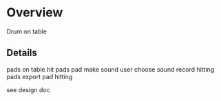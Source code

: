 # Overview
Drum on table

## Details
pads on table
hit pads
pad make sound
user choose sound
record hitting pads
export pad hitting

see design doc
